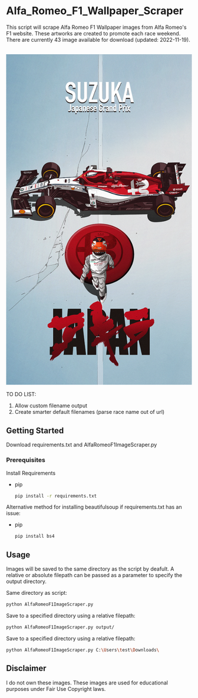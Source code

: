 <!-- ABOUT THE PROJECT -->
# Alfa_Romeo_F1_Wallpaper_Scraper

This script will scrape Alfa Romeo F1 Wallpaper images from Alfa Romeo's F1 website. These artworks are created to promote each race weekend. There are currently 43 image available for download (updated: 2022-11-19).

<!-- PROJECT LOGO -->
<br />
<div align="center">
  <a href="https://github.com/willocov/Alfa_Romeo_F1_Image_Scraper">
    <img src="samples/AlfaRomeoSample.png" alt="landscape_sample">
  </a>
  
</div>

TO DO LIST:
1. Allow custom filename output
2. Create smarter default filenames (parse race name out of url)

<!-- GETTING STARTED -->
## Getting Started
Download requirements.txt and AlfaRomeoF1ImageScraper.py

### Prerequisites

Install Requirements
* pip
  ```sh
  pip install -r requirements.txt
  ```

Alternative method for installing beautifulsoup if requirements.txt has an issue:
* pip
  ```sh
  pip install bs4
  ```

<!-- USAGE EXAMPLES -->
## Usage

Images will be saved to the same directory as the script by deafult. 
A relative or absolute filepath can be passed as a parameter to specify the output directory. 

Same directory as script:
  ```sh
  python AlfaRomeoF1ImageScraper.py
  ```

Save to a specified directory using a relative filepath:
  ```sh
  python AlfaRomeoF1ImageScraper.py output/
  ```

Save to a specified directory using a relative filepath:
  ```sh
  python AlfaRomeoF1ImageScraper.py C:\Users\test\Downloads\
  ```

<!-- Disclaimer-->
## Disclaimer

I do not own these images. These images are used for educational purposes under Fair Use Copyright laws.





